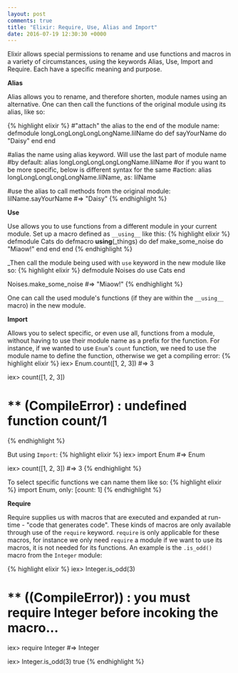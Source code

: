 ```yaml
---
layout: post
comments: true
title: "Elixir: Require, Use, Alias and Import"
date: 2016-07-19 12:30:30 +0000
---
```


Elixir allows special permissions to rename and use functions and macros in a variety of circumstances, using the keywords Alias, Use, Import and Require. Each have a specific meaning and purpose.

<strong>Alias</strong>

Alias allows you to rename, and therefore shorten, module names using an alternative. One can then call the functions of the original module using its alias, like so:

{% highlight elixir %}
#"attach" the alias to the end of the module name:
defmodule longLongLongLongLongName.lilName do
  def sayYourName do
	  "Daisy"
  end
end

#alias the name using alias keyword. Will use the last part of module name 
#by default:
alias longLongLongLongLongName.lilName
#or if you want to be more specific, below is different syntax for the same 
#action:
alias longLongLongLongLongName.lilName, as: lilName

#use the alias to call methods from the original module:
lilName.sayYourName
#=> "Daisy"
{% endhighlight %}

<strong>Use</strong>

Use allows you to use functions from a different module in your current module. Set up a macro defined as `__using__` like this:
{% highlight elixir %}
defmodule Cats do
  defmacro __using__(_things) do
	  def make_some_noise do
		  "Miaow!"
		end
	end
end
{% endhighlight %}

_Then call the module being used with `use` keyword in the new module like so:
{% highlight elixir %}
defmodule Noises do
  use Cats
end

Noises.make_some_noise
#=> "Miaow!"
{% endhighlight %}

One can call the used module's functions (if they are within the `__using__` macro) in the new module.

<strong>Import</strong>

Allows you to select specific, or even use all, functions from a module, without having to use their module name as a prefix for the function. For instance, if we wanted to use `Enum`'s `count` function, we need to use the module name to define the function, otherwise we get a compiling error:
{% highlight elixir %}
iex> Enum.count([1, 2, 3])
#=> 3

iex> count([1, 2, 3])
# ** (CompileError) : undefined function count/1
{% endhighlight %}

But using `Import`:
{% highlight elixir %}
iex> import Enum
#=> Enum

iex> count([1, 2, 3])
#=> 3
{% endhighlight %}

To select specific functions we can name them like so:
{% highlight elixir %}
import Enum, only: [count: 1]
{% endhighlight %}

<strong>Require</strong>

Require supplies us with macros that are executed and expanded at run-time - "code that generates code". These kinds of macros are only available through use of the `require` keyword. `require` is only applicable for these macros, for instance we only need `require` a module if we want to use its macros, it is not needed for its functions. An example is the `.is_odd()` macro from the `Integer` module:

{% highlight elixir %}
iex> Integer.is_odd(3)
# ** ((CompileError)) : you must require Integer before incoking the macro...

iex> require Integer
#=> Integer

iex> Integer.is_odd(3)
true
{% endhighlight %}
